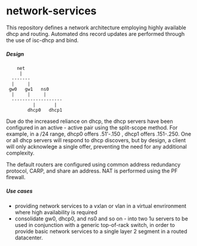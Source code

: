 # network-services

This repository defines a network architecture employing highly available dhcp and routing.  Automated dns record updates are performed through the use of isc-dhcp and bind.


##### Design

        net
         |
      -------
      |     |
     gw0   gw1   ns0
      |     |     |
      -------------------
              |       |
            dhcp0   dhcp1


Due do the increased reliance on dhcp, the dhcp servers have been configured in an active - active pair using the split-scope method.  For example, in a /24 range, dhcp0 offers .51'-.150 , dhcp1 offers .151-.250.  One or all dhcp servers will respond to dhcp discovers, but by design, a client will only acknowlege a single offer, preventing the need for any additional complexity.

The default routers are configured using common address redundancy protocol, CARP, and share an address.  NAT is performed using the PF firewall.

##### Use cases

 - providing network services to a vxlan or vlan in a virtual envrironment where high availability is required
 - consolidate gw0, dhcp0, and ns0 and so on - into two 1u servers to be used in conjunction with a generic top-of-rack switch, in order to provide basic network services to a single layer 2 segment in a routed datacenter.
